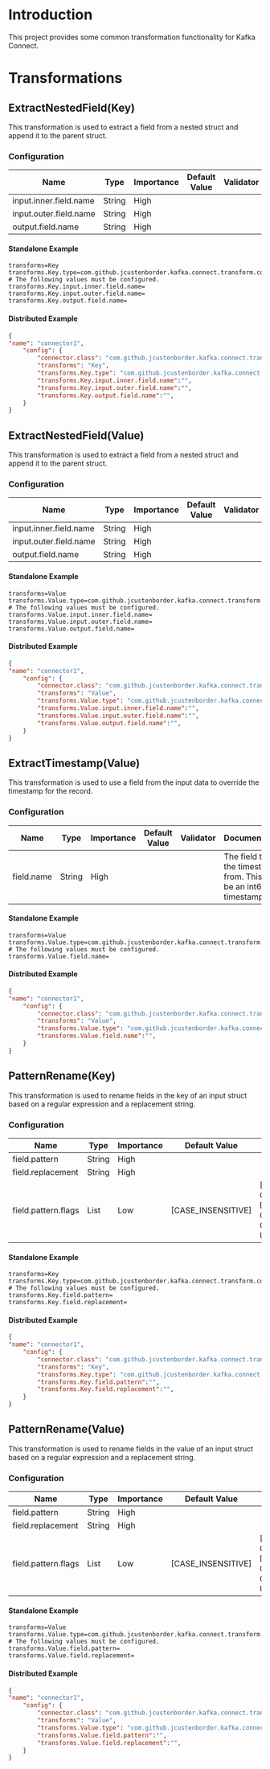 # Introduction

This project provides some common transformation functionality for Kafka Connect.

# Transformations

## ExtractNestedField(Key)

This transformation is used to extract a field from a nested struct and append it to the parent struct.

### Configuration

| Name                   | Type   | Importance | Default Value | Validator | Documentation         |
| ---------------------- | ------ | ---------- | ------------- | --------- | ----------------------|
| input.inner.field.name | String | High       |               |           | input.inner.field.name|
| input.outer.field.name | String | High       |               |           | input.outer.field.name|
| output.field.name      | String | High       |               |           | output.field.name     |


#### Standalone Example

```properties
transforms=Key
transforms.Key.type=com.github.jcustenborder.kafka.connect.transform.common.ExtractNestedField$Key
# The following values must be configured.
transforms.Key.input.inner.field.name=
transforms.Key.input.outer.field.name=
transforms.Key.output.field.name=
```

#### Distributed Example

```json
{
"name": "connector1",
    "config": {
        "connector.class": "com.github.jcustenborder.kafka.connect.transform.common.ExtractNestedField$Key",
        "transforms": "Key",
        "transforms.Key.type": "com.github.jcustenborder.kafka.connect.transform.common.ExtractNestedField$Key",
        "transforms.Key.input.inner.field.name":"",
        "transforms.Key.input.outer.field.name":"",
        "transforms.Key.output.field.name":"",
    }
}
```

## ExtractNestedField(Value)

This transformation is used to extract a field from a nested struct and append it to the parent struct.

### Configuration

| Name                   | Type   | Importance | Default Value | Validator | Documentation         |
| ---------------------- | ------ | ---------- | ------------- | --------- | ----------------------|
| input.inner.field.name | String | High       |               |           | input.inner.field.name|
| input.outer.field.name | String | High       |               |           | input.outer.field.name|
| output.field.name      | String | High       |               |           | output.field.name     |


#### Standalone Example

```properties
transforms=Value
transforms.Value.type=com.github.jcustenborder.kafka.connect.transform.common.ExtractNestedField$Value
# The following values must be configured.
transforms.Value.input.inner.field.name=
transforms.Value.input.outer.field.name=
transforms.Value.output.field.name=
```

#### Distributed Example

```json
{
"name": "connector1",
    "config": {
        "connector.class": "com.github.jcustenborder.kafka.connect.transform.common.ExtractNestedField$Value",
        "transforms": "Value",
        "transforms.Value.type": "com.github.jcustenborder.kafka.connect.transform.common.ExtractNestedField$Value",
        "transforms.Value.input.inner.field.name":"",
        "transforms.Value.input.outer.field.name":"",
        "transforms.Value.output.field.name":"",
    }
}
```

## ExtractTimestamp(Value)

This transformation is used to use a field from the input data to override the timestamp for the record.

### Configuration

| Name       | Type   | Importance | Default Value | Validator | Documentation                                                              |
| ---------- | ------ | ---------- | ------------- | --------- | ---------------------------------------------------------------------------|
| field.name | String | High       |               |           | The field to pull the timestamp from. This must be an int64 or a timestamp.|


#### Standalone Example

```properties
transforms=Value
transforms.Value.type=com.github.jcustenborder.kafka.connect.transform.common.ExtractTimestamp$Value
# The following values must be configured.
transforms.Value.field.name=
```

#### Distributed Example

```json
{
"name": "connector1",
    "config": {
        "connector.class": "com.github.jcustenborder.kafka.connect.transform.common.ExtractTimestamp$Value",
        "transforms": "Value",
        "transforms.Value.type": "com.github.jcustenborder.kafka.connect.transform.common.ExtractTimestamp$Value",
        "transforms.Value.field.name":"",
    }
}
```

## PatternRename(Key)

This transformation is used to rename fields in the key of an input struct based on a regular expression and a replacement string.

### Configuration

| Name                | Type   | Importance | Default Value      | Validator                                                                                                             | Documentation|
| ------------------- | ------ | ---------- | ------------------ | --------------------------------------------------------------------------------------------------------------------- | -------------|
| field.pattern       | String | High       |                    |                                                                                                                       |              |
| field.replacement   | String | High       |                    |                                                                                                                       |              |
| field.pattern.flags | List   | Low        | [CASE_INSENSITIVE] | [UNICODE_CHARACTER_CLASS, CANON_EQ, UNICODE_CASE, DOTALL, LITERAL, MULTILINE, COMMENTS, CASE_INSENSITIVE, UNIX_LINES] |              |


#### Standalone Example

```properties
transforms=Key
transforms.Key.type=com.github.jcustenborder.kafka.connect.transform.common.PatternRename$Key
# The following values must be configured.
transforms.Key.field.pattern=
transforms.Key.field.replacement=
```

#### Distributed Example

```json
{
"name": "connector1",
    "config": {
        "connector.class": "com.github.jcustenborder.kafka.connect.transform.common.PatternRename$Key",
        "transforms": "Key",
        "transforms.Key.type": "com.github.jcustenborder.kafka.connect.transform.common.PatternRename$Key",
        "transforms.Key.field.pattern":"",
        "transforms.Key.field.replacement":"",
    }
}
```

## PatternRename(Value)

This transformation is used to rename fields in the value of an input struct based on a regular expression and a replacement string.

### Configuration

| Name                | Type   | Importance | Default Value      | Validator                                                                                                             | Documentation|
| ------------------- | ------ | ---------- | ------------------ | --------------------------------------------------------------------------------------------------------------------- | -------------|
| field.pattern       | String | High       |                    |                                                                                                                       |              |
| field.replacement   | String | High       |                    |                                                                                                                       |              |
| field.pattern.flags | List   | Low        | [CASE_INSENSITIVE] | [UNICODE_CHARACTER_CLASS, CANON_EQ, UNICODE_CASE, DOTALL, LITERAL, MULTILINE, COMMENTS, CASE_INSENSITIVE, UNIX_LINES] |              |


#### Standalone Example

```properties
transforms=Value
transforms.Value.type=com.github.jcustenborder.kafka.connect.transform.common.PatternRename$Value
# The following values must be configured.
transforms.Value.field.pattern=
transforms.Value.field.replacement=
```

#### Distributed Example

```json
{
"name": "connector1",
    "config": {
        "connector.class": "com.github.jcustenborder.kafka.connect.transform.common.PatternRename$Value",
        "transforms": "Value",
        "transforms.Value.type": "com.github.jcustenborder.kafka.connect.transform.common.PatternRename$Value",
        "transforms.Value.field.pattern":"",
        "transforms.Value.field.replacement":"",
    }
}
```

